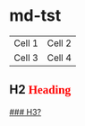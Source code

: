 # md-tst
<style>
.tst {
	font-family: serif;
	color: red;
}
</style>
<table>
<tr>
<td>Cell 1</td>
<td>Cell 2</td>
</tr>
<tr>
<td>Cell 3</td>
<td>Cell 4</td>
</tr>
</table>

## H2 <span class='tst'>Heading</span>

<a href='#h2'>### H3?</a>
<div id='content'></div>

<script>
let get = (filename)=> {
	let result = null
	let xhr = new XMLHttpRequest()
	xhr.open('GET', filename, false)
	xhr.send()
	if (xhr.status == 200) {
		result = xhr.responseText
	}
	return result
}
let content = document.querySelector('#content')
let markdown = get('tst.md')
content.innerHTML = markdown
</script>
